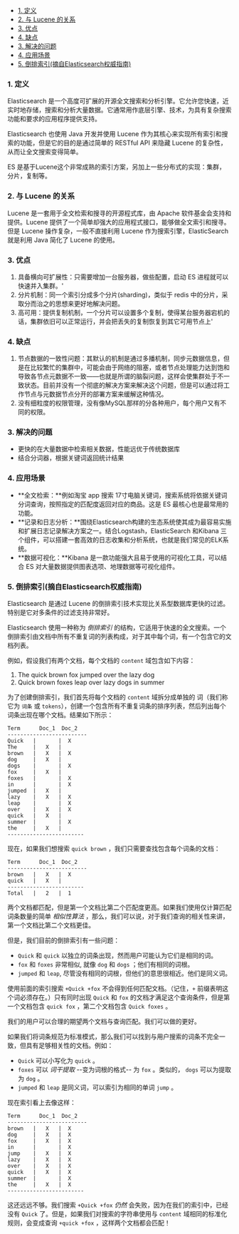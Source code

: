 * [1. 定义](#1-定义)
* [2. 与 Lucene 的关系](#2---lucene----)
* [3. 优点](#3---)
* [4. 缺点](#4---)
* [3. 解决的问题](#3------)
* [4. 应用场景](#4应用场景)
* [5. 倒排索引(摘自Elasticsearch权威指南)](#5---)

### 1. 定义

Elasticsearch 是一个高度可扩展的开源全文搜索和分析引擎。它允许您快速，近实时地存储，搜索和分析大量数据。它通常用作底层引擎、技术，为具有复杂搜索功能和要求的应用程序提供支持。

Elasticsearch 也使用 Java 开发并使用 Lucene 作为其核心来实现所有索引和搜索的功能，但是它的目的是通过简单的 RESTful API 来隐藏 Lucene 的复杂性，从而让全文搜索变得简单。

ES 是基于Lucene这个非常成熟的索引方案，另加上一些分布式的实现：集群，分片，复制等。

### 2. 与 Lucene 的关系

Lucene 是一套用于全文检索和搜寻的开源程式库，由 Apache 软件基金会支持和提供。Lucene 提供了一个简单却强大的应用程式接口，能够做全文索引和搜寻。但是 Lucene 操作复杂，一般不直接利用 Lucene 作为搜索引擎，ElasticSearch 就是利用 Java 简化了 Lucene 的使用。

### 3. 优点

1. 具备横向可扩展性：只需要增加一台服务器，做些配置，启动 ES 进程就可以快速并入集群。'
2. 分片机制：同一个索引分成多个分片(sharding)，类似于 redis 中的分片，采取分而治之的思想来更好地解决问题。
3. 高可用：提供复制机制，一个分片可以设置多个复制，使得某台服务器宕机的话，集群依旧可以正常运行，并会把丢失的复制恢复到其它可用节点上'

### 4. 缺点

1. 节点数据的一致性问题：其默认的机制是通过多播机制，同步元数据信息，但是在比较繁忙的集群中，可能会由于网络的阻塞，或者节点处理能力达到饱和导致各节点元数据不一致——也就是所谓的脑裂问题，这样会使集群处于不一致状态。目前并没有一个彻底的解决方案来解决这个问题，但是可以通过将工作节点与元数据节点分开的部署方案来缓解这种情况。
2. 没有细粒度的权限管理，没有像MySQL那样的分各种用户，每个用户又有不同的权限。

### 3. 解决的问题

+ 更快的在大量数据中检索相关数据，性能远优于传统数据库
+ 结合分词器，根据关键词返回统计结果

### 4. 应用场景

+ **全文检索：**例如淘宝 app 搜索 17寸电脑关键词，搜索系统将依据关键词分词查询，按照指定的匹配度返回对应的商品。这是 ES 最核心也是最常用的功能。
+ **记录和日志分析：**围绕Elasticsearch构建的生态系统使其成为最容易实施和扩展日志记录解决方案之一。结合Logstash，ElasticSearch 和Kibana 三个组件，可以搭建一套高效的日志收集和分析系统，也就是我们常见的ELK系统。
+ **数据可视化：**Kibana 是一款功能强大且易于使用的可视化工具，可以结合 ES 对大量数据提供图表选项、地理数据等可视化组件。

### 5. 倒排索引(摘自Elasticsearch权威指南)

Elasticsearch 是通过 Lucene 的倒排索引技术实现比关系型数据库更快的过滤。特别是它对多条件的过滤支持非常好。

Elasticsearch 使用一种称为 *倒排索引* 的结构，它适用于快速的全文搜索。一个倒排索引由文档中所有不重复词的列表构成，对于其中每个词，有一个包含它的文档列表。

例如，假设我们有两个文档，每个文档的 `content` 域包含如下内容：

1. The quick brown fox jumped over the lazy dog
2. Quick brown foxes leap over lazy dogs in summer

为了创建倒排索引，我们首先将每个文档的 `content` 域拆分成单独的 词（我们称它为 `词条` 或 `tokens`），创建一个包含所有不重复词条的排序列表，然后列出每个词条出现在哪个文档。结果如下所示：

```
Term      Doc_1  Doc_2
-------------------------
Quick   |       |  X
The     |   X   |
brown   |   X   |  X
dog     |   X   |
dogs    |       |  X
fox     |   X   |
foxes   |       |  X
in      |       |  X
jumped  |   X   |
lazy    |   X   |  X
leap    |       |  X
over    |   X   |  X
quick   |   X   |
summer  |       |  X
the     |   X   |
------------------------
```

现在，如果我们想搜索 `quick brown` ，我们只需要查找包含每个词条的文档：

```
Term      Doc_1  Doc_2
-------------------------
brown   |   X   |  X
quick   |   X   |
------------------------
Total   |   2   |  1
```

两个文档都匹配，但是第一个文档比第二个匹配度更高。如果我们使用仅计算匹配词条数量的简单 *相似性算法* ，那么，我们可以说，对于我们查询的相关性来讲，第一个文档比第二个文档更佳。

但是，我们目前的倒排索引有一些问题：

- `Quick` 和 `quick` 以独立的词条出现，然而用户可能认为它们是相同的词。
- `fox` 和 `foxes` 非常相似, 就像 `dog` 和 `dogs` ；他们有相同的词根。
- `jumped` 和 `leap`, 尽管没有相同的词根，但他们的意思很相近。他们是同义词。

使用前面的索引搜索 `+Quick +fox` 不会得到任何匹配文档。（记住，`+` 前缀表明这个词必须存在。）只有同时出现 `Quick` 和 `fox` 的文档才满足这个查询条件，但是第一个文档包含 `quick fox` ，第二个文档包含 `Quick foxes` 。

我们的用户可以合理的期望两个文档与查询匹配。我们可以做的更好。

如果我们将词条规范为标准模式，那么我们可以找到与用户搜索的词条不完全一致，但具有足够相关性的文档。例如：

- `Quick` 可以小写化为 `quick` 。
- `foxes` 可以 *词干提取* --变为词根的格式-- 为 `fox` 。类似的， `dogs` 可以为提取为 `dog` 。
- `jumped` 和 `leap` 是同义词，可以索引为相同的单词 `jump` 。

现在索引看上去像这样：

```
Term      Doc_1  Doc_2
-------------------------
brown   |   X   |  X
dog     |   X   |  X
fox     |   X   |  X
in      |       |  X
jump    |   X   |  X
lazy    |   X   |  X
over    |   X   |  X
quick   |   X   |  X
summer  |       |  X
the     |   X   |  X
------------------------
```

这还远远不够。我们搜索 `+Quick +fox` *仍然* 会失败，因为在我们的索引中，已经没有 `Quick` 了。但是，如果我们对搜索的字符串使用与 `content` 域相同的标准化规则，会变成查询 `+quick +fox` ，这样两个文档都会匹配！

